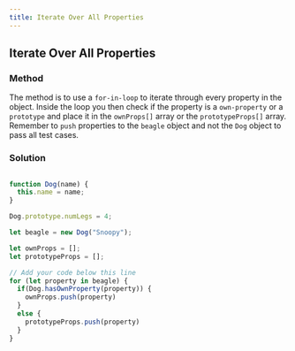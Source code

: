 ```yaml
---
title: Iterate Over All Properties
---
```

## Iterate Over All Properties

### Method

The method is to use a `for-in-loop` to iterate through every property in the object. Inside the loop you then check if the property is a `own-property` or a `prototype` and place it in the `ownProps[]` array or the `prototypeProps[]` array. Remember to `push` properties to the `beagle` object and not the `Dog` object to pass all test cases.

### Solution

```javascript

function Dog(name) {
  this.name = name;
}

Dog.prototype.numLegs = 4;

let beagle = new Dog("Snoopy");

let ownProps = [];
let prototypeProps = [];

// Add your code below this line 
for (let property in beagle) {
  if(Dog.hasOwnProperty(property)) {
    ownProps.push(property)
  }
  else {
    prototypeProps.push(property)
  }
}

```
 

